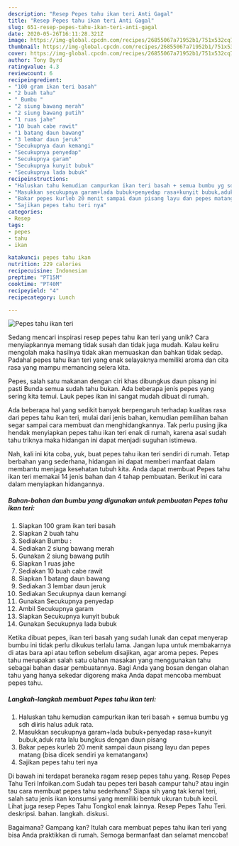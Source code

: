 ```yaml
---
description: "Resep Pepes tahu ikan teri Anti Gagal"
title: "Resep Pepes tahu ikan teri Anti Gagal"
slug: 651-resep-pepes-tahu-ikan-teri-anti-gagal
date: 2020-05-26T16:11:28.321Z
image: https://img-global.cpcdn.com/recipes/26855067a71952b1/751x532cq70/pepes-tahu-ikan-teri-foto-resep-utama.jpg
thumbnail: https://img-global.cpcdn.com/recipes/26855067a71952b1/751x532cq70/pepes-tahu-ikan-teri-foto-resep-utama.jpg
cover: https://img-global.cpcdn.com/recipes/26855067a71952b1/751x532cq70/pepes-tahu-ikan-teri-foto-resep-utama.jpg
author: Tony Byrd
ratingvalue: 4.3
reviewcount: 6
recipeingredient:
- "100 gram ikan teri basah"
- "2 buah tahu"
- " Bumbu "
- "2 siung bawang merah"
- "2 siung bawang putih"
- "1 ruas jahe"
- "10 buah cabe rawit"
- "1 batang daun bawang"
- "3 lembar daun jeruk"
- "Secukupnya daun kemangi"
- "Secukupnya penyedap"
- "Secukupnya garam"
- "Secukupnya kunyit bubuk"
- "Secukupnya lada bubuk"
recipeinstructions:
- "Haluskan tahu kemudian campurkan ikan teri basah + semua bumbu yg sdh diiris halus aduk rata."
- "Masukkan secukupnya garam+lada bubuk+penyedap rasa+kunyit bubuk,aduk rata lalu bungkus dengan daun pisang"
- "Bakar pepes kurleb 20 menit sampai daun pisang layu dan pepes matang (bisa dicek sendiri ya kematanganx)"
- "Sajikan pepes tahu teri nya"
categories:
- Resep
tags:
- pepes
- tahu
- ikan

katakunci: pepes tahu ikan 
nutrition: 229 calories
recipecuisine: Indonesian
preptime: "PT15M"
cooktime: "PT40M"
recipeyield: "4"
recipecategory: Lunch

---
```



![Pepes tahu ikan teri](https://img-global.cpcdn.com/recipes/26855067a71952b1/751x532cq70/pepes-tahu-ikan-teri-foto-resep-utama.jpg)

Sedang mencari inspirasi resep pepes tahu ikan teri yang unik? Cara menyiapkannya memang tidak susah dan tidak juga mudah. Kalau keliru mengolah maka hasilnya tidak akan memuaskan dan bahkan tidak sedap. Padahal pepes tahu ikan teri yang enak selayaknya memiliki aroma dan cita rasa yang mampu memancing selera kita.

Pepes, salah satu makanan dengan ciri khas dibungkus daun pisang ini pasti Bunda semua sudah tahu bukan. Ada beberapa jenis pepes yang sering kita temui. Lauk pepes ikan ini sangat mudah dibuat di rumah.

Ada beberapa hal yang sedikit banyak berpengaruh terhadap kualitas rasa dari pepes tahu ikan teri, mulai dari jenis bahan, kemudian pemilihan bahan segar sampai cara membuat dan menghidangkannya. Tak perlu pusing jika hendak menyiapkan pepes tahu ikan teri enak di rumah, karena asal sudah tahu triknya maka hidangan ini dapat menjadi suguhan istimewa.


Nah, kali ini kita coba, yuk, buat pepes tahu ikan teri sendiri di rumah. Tetap berbahan yang sederhana, hidangan ini dapat memberi manfaat dalam membantu menjaga kesehatan tubuh kita. Anda dapat membuat Pepes tahu ikan teri memakai 14 jenis bahan dan 4 tahap pembuatan. Berikut ini cara dalam menyiapkan hidangannya.

<!--inarticleads1-->

##### Bahan-bahan dan bumbu yang digunakan untuk pembuatan Pepes tahu ikan teri:

1. Siapkan 100 gram ikan teri basah
1. Siapkan 2 buah tahu
1. Sediakan  Bumbu :
1. Sediakan 2 siung bawang merah
1. Gunakan 2 siung bawang putih
1. Siapkan 1 ruas jahe
1. Sediakan 10 buah cabe rawit
1. Siapkan 1 batang daun bawang
1. Sediakan 3 lembar daun jeruk
1. Sediakan Secukupnya daun kemangi
1. Gunakan Secukupnya penyedap
1. Ambil Secukupnya garam
1. Siapkan Secukupnya kunyit bubuk
1. Gunakan Secukupnya lada bubuk


Ketika dibuat pepes, ikan teri basah yang sudah lunak dan cepat menyerap bumbu ini tidak perlu dikukus terlalu lama. Jangan lupa untuk membakarnya di atas bara api atau teflon sebelum disajikan, agar aroma pepes. Pepes tahu merupakan salah satu olahan masakan yang menggunakan tahu sebagai bahan dasar pembuatannya. Bagi Anda yang bosan dengan olahan tahu yang hanya sekedar digoreng maka Anda dapat mencoba membuat pepes tahu. 

<!--inarticleads2-->

##### Langkah-langkah membuat Pepes tahu ikan teri:

1. Haluskan tahu kemudian campurkan ikan teri basah + semua bumbu yg sdh diiris halus aduk rata.
1. Masukkan secukupnya garam+lada bubuk+penyedap rasa+kunyit bubuk,aduk rata lalu bungkus dengan daun pisang
1. Bakar pepes kurleb 20 menit sampai daun pisang layu dan pepes matang (bisa dicek sendiri ya kematanganx)
1. Sajikan pepes tahu teri nya


Di bawah ini terdapat beraneka ragam resep pepes tahu yang. Resep Pepes Tahu Teri Infoikan.com Sudah tau pepes teri basah campur tahu? atau ingin tau cara membuat pepes tahu sederhana? Siapa sih yang tak kenal teri, salah satu jenis ikan konsumsi yang memiliki bentuk ukuran tubuh kecil. Lihat juga resep Pepes Tahu Tongkol enak lainnya. Resep Pepes Tahu Teri. deskripsi. bahan. langkah. diskusi. 

Bagaimana? Gampang kan? Itulah cara membuat pepes tahu ikan teri yang bisa Anda praktikkan di rumah. Semoga bermanfaat dan selamat mencoba!
